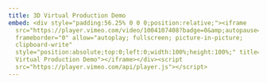 ```yaml
---
title: 3D Virtual Production Demo
embed: <div style="padding:56.25% 0 0 0;position:relative;"><iframe
  src="https://player.vimeo.com/video/1004107408?badge=0&amp;autopause=0&amp;player_id=0&amp;app_id=58479"
  frameborder="0" allow="autoplay; fullscreen; picture-in-picture;
  clipboard-write"
  style="position:absolute;top:0;left:0;width:100%;height:100%;" title="3D
  Virtual Production Demo"></iframe></div><script
  src="https://player.vimeo.com/api/player.js"></script>
---
```

